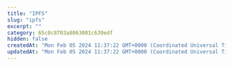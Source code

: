 ```yaml
---
title: "IPFS"
slug: "ipfs"
excerpt: ""
category: 65c0c8703a8063001c639edf
hidden: false
createdAt: "Mon Feb 05 2024 11:37:22 GMT+0000 (Coordinated Universal Time)"
updatedAt: "Mon Feb 05 2024 11:37:22 GMT+0000 (Coordinated Universal Time)"
---
```

